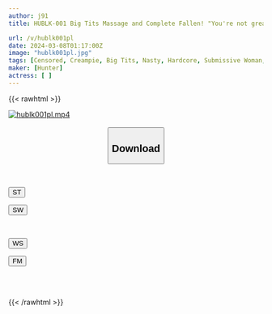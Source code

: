 ```yaml
---
author: j91
title: HUBLK-001 Big Tits Massage and Complete Fallen! "You're not great! Don't get the wrong idea!" I was drinking with a senior couple at home, and my senior's big-breasted girlfriend was looking at me from above and getting annoyed...

url: /v/hublk001pl
date: 2024-03-08T01:17:00Z
image: "hublk001pl.jpg"
tags: [Censored, Creampie, Big Tits, Nasty, Hardcore, Submissive Woman, Drinking Party	]
maker: [Hunter]
actress: [ ]
---
```



{{< rawhtml >}}

<div class="video" data-videoid="vw2qdwlX1AiwJq">
    <a href="javascript:;">
        <img src="/v/hublk001pl/hublk001pl.jpg" width="WIDTH" height="HEIGHT" alt="hublk001pl.mp4" loading="lazy">
    </a>
</div>

<script type="text/javascript" src="https://j91.asia/asset/on-demand-st.js"></script>

<br>
  <link rel="stylesheet" href="https://j91.asia/asset/bs5.css">
  
  <center>
  <button class="btn btn-primary" type="button" data-bs-toggle="collapse" data-bs-target=".multi-collapse" aria-expanded="false" aria-controls="multiCollapseExample1 multiCollapseExample2"><h2>Download</h2></button></center>
</p>
<div class="row">
  <div class="col">
    <div class="collapse multi-collapse" id="multiCollapseExample1">
      <div class="card card-body">
	      	      <br>
<div class="buttons">  
<p><a href="https://streamtape.to/v/vw2qdwlX1AiwJq" target="_blank"><button class="btn-hover color-3"><i class="fa fa-download"></i> ST</button></a></p>
<p><a href="https://cdnwish.com/2jpzlefncnzi" target="_blank"><button class="btn-hover color-2"><i class="fa fa-download"></i> SW</button></a></p></div>
    </div>
  </div>
</div>
  <div class="col">
    <div class="collapse multi-collapse" id="multiCollapseExample2">
      <div class="card card-body">
	      <br>
<div class="buttons">
<p><a href="https://wolfstream.tv/e1v84wf1in3t"><button class="btn-hover color-9"><i class="fa fa-download"></i> WS</button></a></p>
<p><a href="https://filemoon.sx/d/jgajs5z7f84t"><button class="btn-hover color-8"><i class="fa fa-download"></i> FM</button></a></p></div>
<br><br>
      </div>
    </div>
  </div>
</div>

{{< /rawhtml >}}